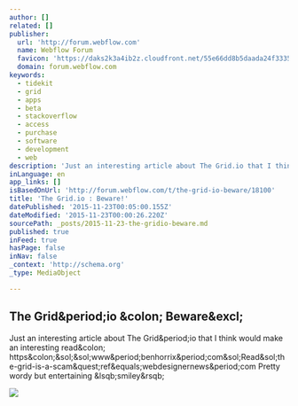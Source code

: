 ```yaml
---
author: []
related: []
publisher:
  url: 'http://forum.webflow.com'
  name: Webflow Forum
  favicon: 'https://daks2k3a4ib2z.cloudfront.net/55e66dd8b5daada24f333566/562480ae202d244654cd042a_favicon.png'
  domain: forum.webflow.com
keywords:
  - tidekit
  - grid
  - apps
  - beta
  - stackoverflow
  - access
  - purchase
  - software
  - development
  - web
description: 'Just an interesting article about The Grid.io that I think would make an interesting read: https://www.benhorrix.com/Read/the-grid-is-a-scam?ref=webdesignernews.com Pretty wordy but entertaining [smiley]'
inLanguage: en
app_links: []
isBasedOnUrl: 'http://forum.webflow.com/t/the-grid-io-beware/18100'
title: 'The Grid.io : Beware!'
datePublished: '2015-11-23T00:05:00.155Z'
dateModified: '2015-11-23T00:00:26.220Z'
sourcePath: _posts/2015-11-23-the-gridio-beware.md
published: true
inFeed: true
hasPage: false
inNav: false
_context: 'http://schema.org'
_type: MediaObject

---
```

<article style=""><h1>The Grid&amp;period;io &amp;colon; Beware&amp;excl;</h1><p>Just an interesting article about The Grid&amp;period;io that I think would make an interesting read&amp;colon; https&amp;colon;&amp;sol;&amp;sol;www&amp;period;benhorrix&amp;period;com&amp;sol;Read&amp;sol;the-grid-is-a-scam&amp;quest;ref&amp;equals;webdesignernews&amp;period;com Pretty wordy but entertaining &amp;lsqb;smiley&amp;rsqb;</p><img src="https://www.gravatar.com/avatar/c198605581434ac4ef852e88f70369ed?s=128&amp;d=identicon&amp;r=PG" /></article>
